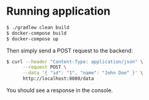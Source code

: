 # Running application

```bash
$ ./gradlew clean build
$ docker-compose build
$ docker-compose up
```

Then simply send a POST request to the backend:
```bash
$ curl --header "Content-Type: application/json" \
      --request POST \
      --data '{ "id": "1", "name": "John Doe" }' \
      http://localhost:8080/data
```

You should see a response in the console.
